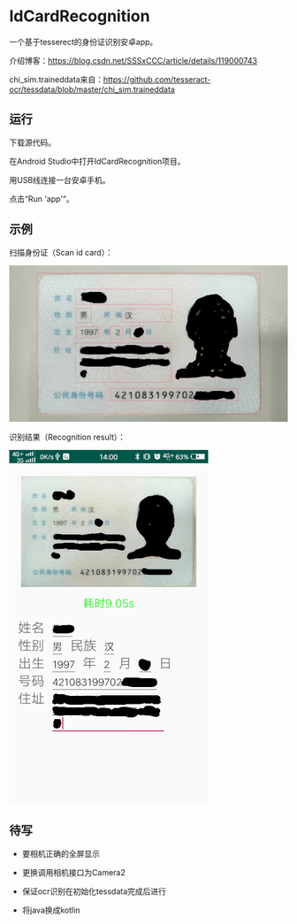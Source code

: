 # IdCardRecognition

一个基于tesserect的身份证识别安卓app。

介绍博客：https://blog.csdn.net/SSSxCCC/article/details/119000743

chi_sim.traineddata来自：https://github.com/tesseract-ocr/tessdata/blob/master/chi_sim.traineddata

## 运行

下载源代码。

在Android Studio中打开IdCardRecognition项目。

用USB线连接一台安卓手机。

点击“Run 'app'”。

## 示例

扫描身份证（Scan id card）：

![image](https://github.com/SSSxCCC/IdCardRecognition/raw/master/demo/1.jpg)

识别结果（Recognition result）：

![image](https://github.com/SSSxCCC/IdCardRecognition/raw/master/demo/2.jpg)

## 待写

* 要相机正确的全屏显示

* 更换调用相机接口为Camera2

* 保证ocr识别在初始化tessdata完成后进行

* 将java换成kotlin
